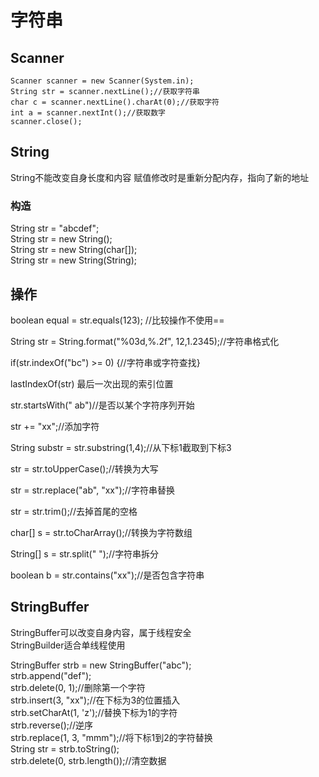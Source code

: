# 字符串

## Scanner

```
Scanner scanner = new Scanner(System.in);
String str = scanner.nextLine();//获取字符串
char c = scanner.nextLine().charAt(0);//获取字符
int a = scanner.nextInt();//获取数字
scanner.close();
```

## String

String不能改变自身长度和内容
赋值修改时是重新分配内存，指向了新的地址

### 构造

String str = "abcdef";  
String str = new String();  
String str = new String(char[]);  
String str = new String(String);  

## 操作

boolean equal = str.equals(123); //比较操作不使用==  

String str = String.format("%03d,%.2f", 12,1.2345);//字符串格式化

if(str.indexOf("bc") >= 0) {//字符串或字符查找}  
  
lastIndexOf(str)  最后一次出现的索引位置  

str.startsWith(" ab")//是否以某个字符序列开始  

str += "xx";//添加字符  

String substr = str.substring(1,4);//从下标1截取到下标3  

str = str.toUpperCase();//转换为大写  

str = str.replace("ab", "xx");//字符串替换  

str = str.trim();//去掉首尾的空格  

char[] s = str.toCharArray();//转换为字符数组  

String[] s = str.split(" ");//字符串拆分  

boolean b = str.contains("xx");//是否包含字符串  

## StringBuffer

StringBuffer可以改变自身内容，属于线程安全  
StringBuilder适合单线程使用  

StringBuffer strb = new StringBuffer("abc");  
strb.append("def");  
strb.delete(0, 1);//删除第一个字符  
strb.insert(3, "xx");//在下标为3的位置插入  
strb.setCharAt(1, 'z');//替换下标为1的字符  
strb.reverse();//逆序  
strb.replace(1, 3, "mmm");//将下标1到2的字符替换  
String str = strb.toString();  
strb.delete(0, strb.length());//清空数据  